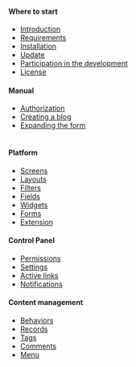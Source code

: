 <h4 class="text-orchid font-thin"> Where to start </h4>
<ul class="toc-links">
    <li><a href="/en/docs" title="ORCHID is ..."> Introduction </a></li>
    <li><a href="/en/docs/requirements/" title="This manual contains detailed system requirements for installing ORCHID on the Laravel Framework"> Requirements </a> </li>
    <li><a href="/en/docs/installation/" title="This guide covers preparation, running the installation script and steps that must be performed after the installation script is completed"> Installation </a> </li>
    <li><a href="/en/docs/upgrade"> Update </a> </li>
    <li><a href="/en/docs/contributors"> Participation in the development </a> </li>
    <li><a href="/en/docs/license"> License </a> </li>
</ul>

<h4 class="text-orchid font-thin"> Manual </h4>
<ul class="toc-links">
    <!--<li> <a href="/en/docs/configuration"> Overview of settings </a> </li> -->
    <li> <a href="/en/docs/authentication"> Authorization </a> </li>
    <li> <a href="/en/docs/tutorial_blog"> Creating a blog </a> </li>
    <li> <a href="/en/docs/tutorial_phpinfo"> Expanding the form </a> </li>
     <!-- <li> <a href="/en/docs/tutorial_clinic"> Application Development </a> </li> -->
     <!-- <li> <a href="/en/docs/tutorial_monitor"> Developing a package </a> </li> -->
</ul>

<h4 class="text-orchid font-thin"> Platform </h4>
<ul class="toc-links">
    <!-- <li> <a href="/en/docs/panel_menu"> Panel Menu </a> </li> -->
    <li> <a href="/en/docs/screens"> Screens </a> </li>
    <li> <a href="/en/docs/layouts"> Layouts </a> </li>
    <li> <a href="/en/docs/filters"> Filters </a> </li>
    <li> <a href="/en/docs/field"> Fields </a> </li>
    <li> <a href="/en/docs/widget"> Widgets </a> </li>
    <li> <a href="/en/docs/form"> Forms </a> </li>
    <li> <a href="/en/docs/extension"> Extension </a> </li>
</ul>

<h4 class="text-orchid font-thin"> Control Panel </h4>
<ul class="toc-links">
    <li> <a href="/en/docs/access"> Permissions </a> </li>
    <li> <a href="/en/docs/settings"> Settings </a> </li>
    <li> <a href="/en/docs/active"> Active links </a> </li>
    <li> <a href="/en/docs/alert"> Notifications </a> </li>
</ul>

<h4 class="text-orchid font-thin"> Content management </h4>
<ul class="toc-links">
    <li> <a href="/en/docs/behaviors"> Behaviors </a> </li>
    <li> <a href="/en/docs/post"> Records </a> </li>
    <li> <a href="/en/docs/tags"> Tags </a> </li>
    <li> <a href="/en/docs/comments" title="Working with comments in ORCHID"> Comments </a> </li>
    <li> <a href="/en/docs/menu/" title="OrchID menu management, menu links and user settings and menu options."> Menu </a> </li>
</ul>
